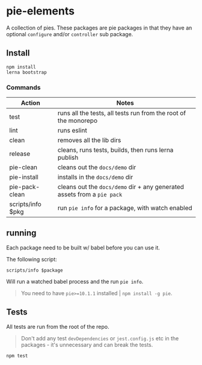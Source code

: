 # pie-elements

A collection of pies. These packages are pie packages in that they have an optional `configure` and/or `controller` sub package.

## Install

```shell
npm install
lerna bootstrap
```

### Commands

| Action            | Notes                                                                   |
| ----------------- | ----------------------------------------------------------------------- |
| test              | runs all the tests, all tests run from the root of the monorepo         |
| lint              | runs eslint                                                             |
| clean             | removes all the lib dirs                                                |
| release           | cleans, runs tests, builds, then runs lerna publish                     |
| pie-clean         | cleans out the `docs/demo` dir                                          |
| pie-install       | installs in the `docs/demo` dir                                         |
| pie-pack-clean    | cleans out the `docs/demo` dir + any generated assets from a `pie pack` |
| scripts/info $pkg | run `pie info` for a package, with watch enabled                        |

## running

Each package need to be built w/ babel before you can use it.

The following script:

```shell
scripts/info $package
```

Will run a watched babel process and the run `pie info`.

> You need to have `pie>=10.1.1` installed | `npm install -g pie`.

## Tests

All tests are run from the root of the repo.

> Don't add any test `devDependencies` or `jest.config.js` etc in the packages - it's unnecessary and can break the tests.

```shell
npm test
```
